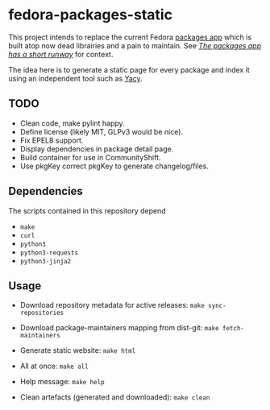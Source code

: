 # fedora-packages-static

This project intends to replace the current Fedora [packages
app](https://apps.fedoraproject.org/packages/) which is built atop now dead
librairies and a pain to maintain. See *[The packages app has a short
runway](https://lists.fedoraproject.org/archives/list/infrastructure@lists.fedoraproject.org/thread/WWQG4RE5PSR5I2GND5SVWGMZRJNVRRPS/)*
for context.

The idea here is to generate a static page for every package and index it using
an independent tool such as [Yacy](https://yacy.net/).

## TODO

* Clean code, make pylint happy.
* Define license (likely MIT, GLPv3 would be nice).
* Fix EPEL8 support.
* Display dependencies in package detail page.
* Build container for use in CommunityShift.
* Use pkgKey correct pkgKey to generate changelog/files.

## Dependencies

The scripts contained in this repository depend

* `make`
* `curl`
* `python3`
* `python3-requests`
* `python3-jinja2`

## Usage

* Download repository metadata for active releases: `make sync-repositories`
* Download package-maintainers mapping from dist-git: `make fetch-maintainers`
* Generate static website: `make html`

* All at once: `make all`
* Help message: `make help`
* Clean artefacts (generated and downloaded): `make clean`
